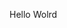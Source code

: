 Hello Wolrd



















































































































































































































































































































































































































































































































































































































































































































































































































































































































































































































































































































































































































































































































































































































































































































































































































































































































































































































































































































































































































